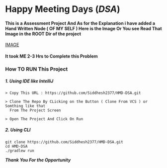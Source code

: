 # Happy Meeting Days (*DSA*)

#### This is a Assessment Project And As for the Explanation i have added a Hand Written Node ( OF MY SELF ) Here is the Image Or You see Read That Image in the ROOT Dir of the project

[IMAGE](note.jpg)

#### It took ME 2-3 Hrs to Complete this Problem

### How TO RUN This Project 

##### 1. Using IDE like IntelliJ 

```` text
> Copy This URL : https://github.com/Siddhesh2377/HMD-DSA.git

> Clone The Repo By CLicking on the Button ( Clone From VCS ) or Somthing like that
  From The Project Screen 
  
> Open The Project And Click On Run 

````

##### 2. Using CLI 

```` shell
git clone https://github.com/Siddhesh2377/HMD-DSA.git
cd HMD-DSA
./gradlew run

````

***Thank You For the Opportunity***